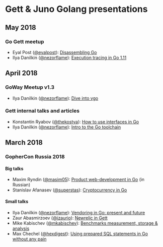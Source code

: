 # Gett & Juno Golang presentations

## May 2018

### Go Gett meetup

- Eyal Post ([@eyalpost](https://github.com/eyalpost)): [Disassembling Go](https://github.com/gettaxi/go-talks/blob/master/2018/05/go-gett/disassembling-go/DisassemblingGo.pdf)
- Ilya Danilkin ([@nezorflame](https://github.com/nezorflame)): [Execution tracing in Go 1.11](https://talks.godoc.org/github.com/gettaxi/go-talks/2018/05/go-gett/execution-tracing-in-go1.11/main.slide)

## April 2018

### GoWay Meetup v1.3

- Ilya Danilkin ([@nezorflame](https://github.com/nezorflame)): [Dive into vgo](https://talks.godoc.org/github.com/gettaxi/go-talks/2018/04/goway-meetup-v1.3/dive-into-vgo/dive-into-vgo.slide)

### Gett internal talks and articles

- Konstantin Ryabov ([@thekostya](https://github.com/thekostya)): [How to use interfaces in Go](https://talks.godoc.org/github.com/gettaxi/go-talks/2018/04/interfaces/interfaces.slide)
- Ilya Danilkin ([@nezorflame](https://github.com/nezorflame)): [Intro to the Go toolchain](https://talks.godoc.org/github.com/gettaxi/go-talks/2018/04/go-toolchain/go-toolchain.slide)

## March 2018

### GopherCon Russia 2018

#### Big talks

- Maxim Ryndin ([@masim05](https://github.com/masim05)): [Product web-development in Go](https://github.com/gettaxi/go-talks/blob/master/2018/03/gophercon-russia-2018/big-talks/product-web-development/GoConfRU18.pdf) (in Russian)
- Stanislav Afanasev ([@superstas](https://github.com/superstas)): [Cryptocurrency in Go](https://github.com/superstas/talks/blob/master/2018/03/cryptocurrency_in_go.pdf)

#### Small talks

- Ilya Danilkin ([@nezorflame](https://github.com/nezorflame)): [Vendoring in Go: present and future](https://talks.godoc.org/github.com/gettaxi/go-talks/2018/03/gophercon-russia-2018/small-talks/vendoring/vendoring.slide)
- Zaur Abasmirzoev ([@izaurio](https://github.com/izaurio)): [Newrelic in Gett](https://talks.godoc.org/github.com/gettaxi/go-talks/2018/03/gophercon-russia-2018/small-talks/newrelic/newrelic.slide)
- Mike Kabischev ([@mkabischev](https://github.com/mkabischev)): [Benchmarks measurement, storage & analysis](https://go-talks.appspot.com/github.com/mkabischev/go-talks/2018-03-17-gophercon-russia/presentation.slide)
- Max Chechel ([@hexdigest](https://github.com/hexdigest)): [Using prepared SQL statements in Go without any pain](https://t.co/jdj1ivWCeS)
